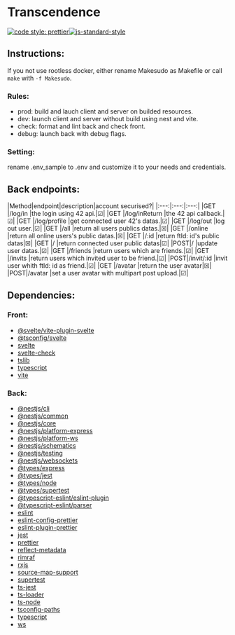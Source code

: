 # Transcendence
[![code style: prettier](https://img.shields.io/badge/code_style-prettier-ff69b4.svg?style=flat-square)](https://github.com/prettier/prettier)[![js-standard-style](https://cdn.rawgit.com/standard/standard/master/badge.svg)](http://standardjs.com)


## Instructions:

If you not use rootless docker, either rename Makesudo as Makefile or call `make` with `-f Makesudo`.
### Rules:
- prod: build and lauch client and server on builded resources.
- dev: launch client and server without build using nest and vite. 
- check: format and lint back and check front.
- debug: launch back with debug flags.

### Setting:
rename .env_sample to .env and customize it to your needs and credentials.

## Back endpoints:
|Method|endpoint|description|account securised?|
|:---:|:---:|:---:|
|GET |/log/in       |the login using 42 api.|☑|
|GET |/log/inReturn |the 42 api callback.|☑|
|GET |/log/profile  |get connected user 42's datas.|☑|
|GET |/log/out      |log out user.|☑|
|GET |/all          |return all users publics datas.|☒|
|GET |/online       |return all online users's public datas.|☒|
|GET |/:id          |return ftId: id's public datas|☒|
|GET |/             |return connected user public datas|☑|
|POST|/             |update user datas.|☑|
|GET |/friends      |return users which are friends.|☑|
|GET |/invits       |return users which invited user to be friend.|☑|
|POST|/invit/:id    |invit user whith ftId: id as friend.|☑|
|GET |/avatar       |return the user avatar|☒|
|POST|/avatar       |set a user avatar with multipart post upload.|☑|

## Dependencies:

### Front:
- [@svelte/vite-plugin-svelte](https://www.npmjs.com/package/@sveltejs/vite-plugin-svelte)
- [@tsconfig/svelte](https://www.npmjs.com/package/@tsconfig/svelte)
- [svelte](https://www.npmjs.com/package/svelte)
- [svelte-check](https://www.npmjs.com/package/svelte-check)
- [tslib](https://www.npmjs.com/package/tslib)
- [typescript](https://www.npmjs.com/package/typescript)
- [vite](https://www.npmjs.com/package/vite)

### Back:
- [@nestjs/cli](https://www.npmjs.com/package/@nestjs/cli)
- [@nestjs/common](https://www.npmjs.com/package/@nestjs/common)
- [@nestjs/core](https://www.npmjs.com/package/@nestjs/core)
- [@nestjs/platform-express](https://www.npmjs.com/package/@nestjs/platform-express)
- [@nestjs/platform-ws](https://www.npmjs.com/package/@nestjs/platform-ws)
- [@nestjs/schematics](https://www.npmjs.com/package/@nestjs/schematics)
- [@nestjs/testing](https://www.npmjs.com/package/@nestjs/testing)
- [@nestjs/websockets](https://www.npmjs.com/package/@nestjs/websockets)
- [@types/express](https://www.npmjs.com/package/@types/express)
- [@types/jest](https://www.npmjs.com/package/@types/jest)
- [@types/node](https://www.npmjs.com/package/@types/node)
- [@types/supertest](https://www.npmjs.com/package/@types/supertest)
- [@typescript-eslint/eslint-plugin](https://www.npmjs.com/package/@typescript-eslint/eslint-plugin)
- [@typescript-eslint/parser](https://www.npmjs.com/package/@typescript-eslint/parser)
- [eslint](https://www.npmjs.com/package/eslint)
- [eslint-config-prettier](https://www.npmjs.com/package/eslint-config-prettier)
- [eslint-plugin-prettier](https://www.npmjs.com/package/eslint-plugin-prettier)
- [jest](https://www.npmjs.com/package/jest)
- [prettier](https://www.npmjs.com/package/prettier)
- [reflect-metadata](https://www.npmjs.com/package/reflect-metadata)
- [rimraf](https://www.npmjs.com/package/rimraf)
- [rxjs](https://www.npmjs.com/package/rxjs)
- [source-map-support](https://www.npmjs.com/package/source-map-support)
- [supertest](https://www.npmjs.com/package/supertest)
- [ts-jest](https://www.npmjs.com/package/ts-jest)
- [ts-loader](https://www.npmjs.com/package/ts-loader)
- [ts-node](https://www.npmjs.com/package/ts-node)
- [tsconfig-paths](https://www.npmjs.com/package/tsconfig-paths)
- [typescript](https://www.npmjs.com/package/typescript)
- [ws](https://www.npmjs.com/package/ws)


